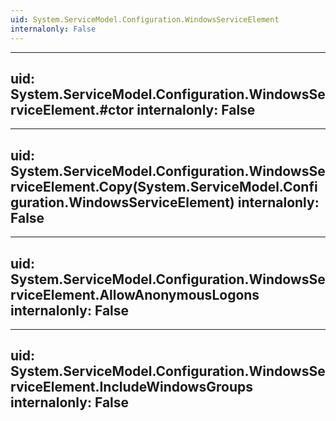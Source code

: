 ```yaml
---
uid: System.ServiceModel.Configuration.WindowsServiceElement
internalonly: False
---
```


---
uid: System.ServiceModel.Configuration.WindowsServiceElement.#ctor
internalonly: False
---

---
uid: System.ServiceModel.Configuration.WindowsServiceElement.Copy(System.ServiceModel.Configuration.WindowsServiceElement)
internalonly: False
---

---
uid: System.ServiceModel.Configuration.WindowsServiceElement.AllowAnonymousLogons
internalonly: False
---

---
uid: System.ServiceModel.Configuration.WindowsServiceElement.IncludeWindowsGroups
internalonly: False
---
